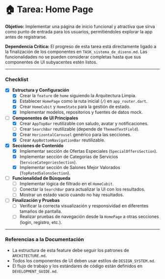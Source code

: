 # 🏠 Tarea: Home Page

**Objetivo:** Implementar una página de inicio funcional y atractiva que sirva como punto de entrada para los usuarios, permitiéndoles explorar la app antes de registrarse.

**Dependencia Crítica:** El progreso de esta tarea está directamente ligado a la finalización de los componentes en `TASK_sistema_de_diseno.md`. Las funcionalidades no se pueden considerar completas hasta que sus componentes de UI subyacentes estén listos.

---

### Checklist

- [x] **Estructura y Configuración**
  - [x] Crear la `feature` de `home` siguiendo la Arquitectura Limpia.
  - [x] Establecer `HomePage` como la ruta inicial (`/`) en `app_router.dart`.
  - [x] Crear `HomeCubit` y `HomeState` para la gestión de estado.
  - [x] Implementar modelos, repositorios y fuentes de datos mock.

- [ ] **Componentes de UI Principales**
  - [x] Crear `AppTopBar` reutilizable con saludo, avatar y notificaciones.
  - [ ] Crear `SearchBar` reutilizable (depende de `ThemedTextField`).
  - [x] Crear `HorizontalCarousel` genérico para las secciones.
  - [x] Crear `AppBottomNavigationBar` reutilizable.

- [x] **Secciones de Contenido**
  - [x] Implementar sección de Ofertas Especiales (`SpecialOffersSection`).
  - [x] Implementar sección de Categorías de Servicios (`ServiceCategoriesSection`).
  - [x] Implementar sección de Salones Mejor Valorados (`TopRatedSalonsSection`).

- [ ] **Funcionalidad de Búsqueda**
  - [ ] Implementar lógica de filtrado en el `HomeCubit`.
  - [ ] Conectar la `SearchBar` para actualizar la UI con los resultados.
  - [ ] Mostrar un estado vacío cuando no hay resultados.

- [ ] **Finalización y Pruebas**
  - [ ] Verificar la correcta visualización y responsividad en diferentes tamaños de pantalla.
  - [ ] Realizar pruebas de navegación desde la `HomePage` a otras secciones (login, registro, etc.).

---

### Referencias a la Documentación

- La estructura de esta feature debe seguir los patrones de `ARCHITECTURE.md`.
- Todos los componentes de UI deben usar estilos de `DESIGN_SYSTEM.md`.
- El flujo de trabajo y los estándares de código están definidos en `DEVELOPMENT_GUIDE.md`.